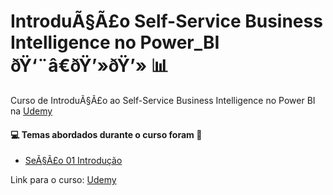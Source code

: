 # IntroduÃ§Ã£o Self-Service Business Intelligence no Power_BI ðŸ‘¨â€ðŸ’»ðŸ’» :bar_chart:
Curso de IntroduÃ§Ã£o ao Self-Service Business Intelligence no Power BI na [Udemy](https://www.udemy.com/course/introducao-ao-self-service-business-intelligence-no-power-bi/)
#### :computer: Temas abordados durante o curso foram :rocket:
- [SeÃ§Ã£o 01 Introdução]()

Link para o curso: [Udemy](https://www.udemy.com/course/introducao-ao-self-service-business-intelligence-no-power-bi/)
